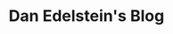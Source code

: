 ---
title: "Dan Edelstein's Blog"
meta_title: "About"
description: "meta description"
#image: "/images/avatar.png"
draft: false
---